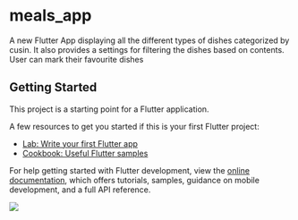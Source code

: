 # meals_app

A new Flutter App displaying all the different types of dishes categorized by cusin. It also provides a settings for filtering the dishes based on contents.
User can mark their favourite dishes

## Getting Started

This project is a starting point for a Flutter application.

A few resources to get you started if this is your first Flutter project:

- [Lab: Write your first Flutter app](https://docs.flutter.dev/get-started/codelab)
- [Cookbook: Useful Flutter samples](https://docs.flutter.dev/cookbook)

For help getting started with Flutter development, view the
[online documentation](https://docs.flutter.dev/), which offers tutorials,
samples, guidance on mobile development, and a full API reference.

![](https://github.com/vijeth11/UdemyMaxMillerFlutter/blob/main/meals_app/Meal%20App.gif)
